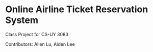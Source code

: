 # Online Airline Ticket Reservation System
Class Project for CS-UY 3083

Contributors: Allen Lu, Aiden Lee
